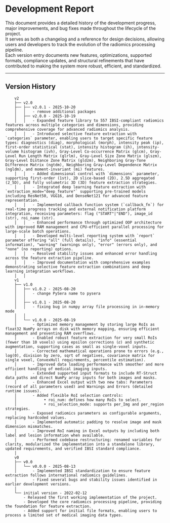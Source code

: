 # Development Report

This document provides a detailed history of the development progress, major improvements, and bug fixes made throughout the lifecycle of the project.  
It serves as both a changelog and a reference for design decisions, allowing users and developers to track the evolution of the radiomics processing pipeline.  
Each version entry documents new features, optimizations, supported formats, compliance updates, and structural refinements that have contributed to making the system more robust, efficient, and standardized.  

---

## Version History
        
        v2
        ├── v2.0
        ├── ├── v2.0.1 - 2025-10-20
        │   │   - remove additional packages
        │   ├── v2.0.0 - 2025-10-19
        │   │   - Expanded feature library to 557 IBSI-compliant radiomics features across multiple categories and dimensions, providing comprehensive coverage for advanced radiomics analysis.
        │   │   - Introduced selective feature extraction with `categories` parameter, enabling users to target specific feature types: diagnostics (diag), morphological (morph), intensity peak (ip), first-order statistical (stat), intensity histogram (ih), intensity-volume histogram (ivh), Gray-Level Co-occurrence Matrix (glcm), Gray-Level Run Length Matrix (glrlm), Gray-Level Size Zone Matrix (glszm), Gray-Level Distance Zone Matrix (gldzm), Neighboring Gray-Tone Difference Matrix (ngtdm), Neighboring Gray-Level Dependence Matrix (ngldm), and moment-invariant (mi) features.
        │   │   - Added dimensional control with `dimensions` parameter, supporting first-order (1st), 2D slice-based (2D), 2.5D aggregated (2_5D), and fully volumetric 3D (3D) feature extraction strategies.
        │   │   - Integrated deep learning feature extraction with `extraction_mode="deep_feature"` supporting pre-trained models including ResNet50, VGG16, and DenseNet121 for advanced feature representation.
        │   │   - Implemented callback function system (`callback_fn`) for real-time progress tracking and external notification platform integration, receiving parameters: flag ("START"|"END"), image_id (str), roi_name (str).
        │   │   - Enhanced performance through optimized OOP architecture with improved RAM management and CPU-efficient parallel processing for large-scale batch operations.
        │   │   - Developed multi-level reporting system with `report` parameter offering "all" (full details), "info" (essential information), "warning" (warnings only), "error" (errors only), and "none" (no reporting) options.
        │   │   - Resolved stability issues and enhanced error handling across the feature extraction pipeline.
        │   │   - Improved documentation with comprehensive examples demonstrating selective feature extraction combinations and deep learning integration workflows.
        │   │
        v1
        ├── v1.0
        │   ├── v1.0.2 - 2025-08-20
        │   │   - change PySera name to pysera
        │   │
        │   ├── v1.0.1 - 2025-08-20
        │   │   - fixing bug in numpy array file processing in in-memory mode
        │   │
        │   └── v1.0.0 - 2025-08-19
        │       - Optimized memory management by storing large RoIs as float32 NumPy arrays on disk with memory mapping, ensuring efficient management and preventing RAM overflows.  
        │       - Enabled robust feature extraction for very small RoIs (fewer than 10 voxels) using epsilon corrections (𝜀) and synthetic augmentation, supporting cases as small as single-voxel inputs.  
        │       - Corrected mathematical operations prone to errors (e.g., log(0), division by zero, sqrt of negatives, covariance matrix for single voxel, ConvexHull requirements, percentile estimation).  
        │       - Improved data loading performance with smoother and more efficient handling of medical imaging inputs.  
        │       - Extended supported input formats to include RT-Struct data paths and direct NumPy array inputs for both images and masks.  
        │       - Enhanced Excel output with two new tabs: Parameters (record of all parameters used) and Warnings and Errors (detailed runtime issues).  
        │       - Added flexible RoI selection controls:  
        │            • roi_num: defines how many RoIs to select.  
        │            • roi_selection_mode: supports per_Img and per_region strategies.  
        │       - Exposed radiomics parameters as configurable arguments, replacing hardcoded values.  
        │       - Implemented automatic padding to resolve image and mask dimension mismatches.  
        │       - Improved RoI naming in Excel outputs by including both label and lesion information when available.  
        │       - Performed codebase restructuring: renamed variables for clarity, modularized the implementation into a standalone library, updated requirements, and verified IBSI standard compliance.  
        │
        v0
        ├── v0.0
        │   └── v0.0.0 - 2025-08-13
        │       - Implemented IBSI standardization to ensure feature extraction follows international radiomics guidelines.  
        │       - Fixed several bugs and stability issues identified in earlier development versions.  
        │
        └── initial version - 2022-02-12
            - Released the first working implementation of the project.  
            - Developed the core radiomics processing pipeline, providing the foundation for feature extraction.  
            - Added support for initial file formats, enabling users to process a limited set of medical imaging data types.  
        
